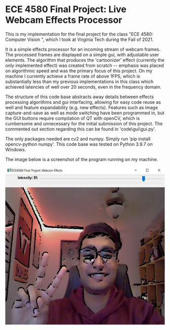 # ECE 4580 Final Project: Live Webcam Effects Processor

This is my implementation for the final project for the class "ECE 4580: Computer Vision ", which I took at Virginia Tech during the Fall of 2021.

It is a simple effects processor for an incoming stream of webcam frames. The processed frames are displayed on a simple gui, with adjustable user elements. The algorithm that produces the 'cartoonizer' effect (currently the only implemented effect) was created from scratch -- emphasis was placed on algorithmic speed and was the primary focus of this project. On my machine I currently achieve a frame rate of above 1FPS, which is substantially less than my previous implementations in this class which achieved latencies of well over 20 seconds, even in the frequency domain.

The structure of this code base abstracts away details between effects processing algorithms and gui interfacing, allowing for easy code reuse as well and feature expandability (e.g. new effects). Features such as image capture-and-save as well as mode switching have been programmed in, but the GUI buttons require compilation of QT with openCV, which is cumbersome and unnecessary for the initial submission of this project. The commented out section regarding this can be found in 'code\gui\gui.py'.

The only packages needed are cv2 and numpy. Simply run 'pip install opencv-python numpy'. This code base was tested on Python 3.9.7 on Windows.

The image below is a screenshot of the program running on my machine.

<p align="center">
    <img src="./test/gui_screenshot.jpg" width="576" height="500">
</p>